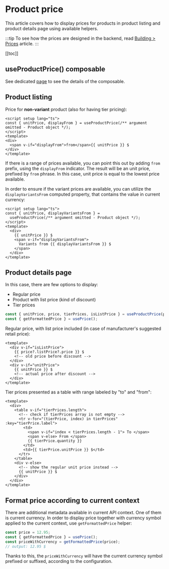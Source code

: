 # Product price

This article covers how to display prices for products in product listing and product details page using available helpers.

:::tip
To see how the prices are designed in the backend, read [Building > Prices](../getting-started/prices.md) article.
:::

[[toc]]

## useProductPrice() composable

See dedicated [page](../packages/composables/useProductPrice.md) to see the details of the composable.

## Product listing

Price for **non-variant** product (also for having tier pricing):

```vue{6}
<script setup lang="ts">
const { unitPrice, displayFrom } = useProductPrice(/** argument omitted - Product object */);
</script>
<template>
<div>
  <span v-if="displayFrom">from</span>{{ unitPrice }} $
</div>
</template>
```

If there is a range of prices available, you can point this out by adding `from` prefix, using the `displayFrom` indicator. The result will be an unit price, prefixed by `from` phrase. In this case, unit price is equal to the lowest price available.

In order to ensure if the variant prices are available, you can utilize the `displayVariantsFrom` computed property, that contains the value in current currency:

```vue
<script setup lang="ts">
const { unitPrice, displayVariantsFrom } =
  useProductPrice(/** argument omitted - Product object */);
</script>
<template>
  <div>
    {{ unitPrice }} $
    <span v-if="displayVariantsFrom">
      Variants from {{ displayVariantsFrom }} $
    </span>
  </div>
</template>
```

## Product details page

In this case, there are few options to display:

- Regular price
- Product with list price (kind of discount)
- Tier prices

```ts
const { unitPrice, price, tierPrices, isListPrice } = useProductPrice(product);
const { getFormattedPrice } = usePrice();
```

Regular price, with list price included (in case of manufacturer's suggested retail price):

```vue
<template>
  <div v-if="isListPrice">
    {{ price?.listPrice?.price }} $
    <!-- old price before discount -->
  </div>
  <div v-if="unitPrice">
    {{ unitPrice }} $
    <!-- actual price after discount -->
  </div>
</template>
```

Tier prices presented as a table with range labeled by "to" and "from":

```vue
<template>
  <div>
    <table v-if="tierPrices.length">
      <!-- check if tierPrices array is not empty -->
      <tr v-for="(tierPrice, index) in tierPrices" :key="tierPrice.label">
        <td>
          <span v-if="index < tierPrices.length - 1"> To </span>
          <span v-else> From </span>
          {{ tierPrice.quantity }}
        </td>
        <td>{{ tierPrice.unitPrice }} $</td>
      </tr>
    </table>
    <div v-else>
      <!-- show the regular unit price instead -->
      {{ unitPrice }} $
    </div>
  </div>
</template>
```

## Format price according to current context

There are additional metadata available in current API context. One of them is current currency. In order to display price together with currency symbol applied to the current context, use `getFormattedPrice` helper:

```ts
const price = 12.95;
const { getFormattedPrice } = usePrice();
const priceWithCurrency = getFormattedPrice(price);
// output: 12.95 $
```

Thanks to this, the `priceWithCurrency` will have the current currency symbol prefixed or suffixed, according to the configuration.
